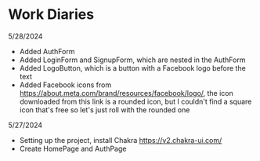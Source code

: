# Work Diaries

5/28/2024

- Added AuthForm
- Added LoginForm and SignupForm, which are nested in the AuthForm
- Added LogoButton, which is a button with a Facebook logo before the text
- Added Facebook icons from https://about.meta.com/brand/resources/facebook/logo/, the icon downloaded from this link is a rounded icon, but I couldn't find a square icon that's free so let's just roll with the rounded one

5/27/2024

- Setting up the project, install Chakra https://v2.chakra-ui.com/
- Create HomePage and AuthPage
